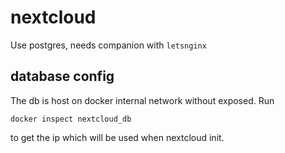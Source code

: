 # nextcloud

Use postgres, needs companion with `letsnginx`

## database config

The db is host on docker internal network without exposed. Run 
```
docker inspect nextcloud_db
```
to get the ip which will be used when nextcloud init.